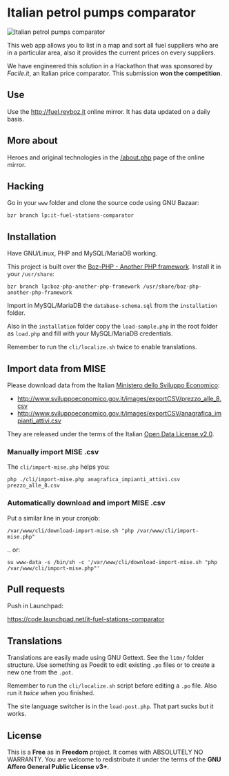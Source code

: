 # Italian petrol pumps comparator
![Italian petrol pumps comparator](http://fuel.reyboz.it/images/fuel-64px.png)

This web app allows you to list in a map and sort all fuel suppliers who are in a particular area, also it provides the current prices on every suppliers.

We have engineered this solution in a Hackathon that was sponsored by *Facile.it*, an Italian price comparator. This submission **won the competition**.

## Use
Use the http://fuel.reyboz.it online mirror. It has data updated on a daily basis.

## More about
Heroes and original technologies in the [/about.php](http://fuel.reyboz.it/about.php) page of the online mirror.

## Hacking
Go in your `www` folder and clone the source code using GNU Bazaar:

    bzr branch lp:it-fuel-stations-comparator

## Installation
Have GNU/Linux, PHP and MySQL/MariaDB working.

This project is built over the [Boz-PHP - Another PHP framework](https://github.com/valerio-bozzolan/boz-php-another-php-framework). Install it in your `/usr/share`:

    bzr branch lp:boz-php-another-php-framework /usr/share/boz-php-another-php-framework

Import in MySQL/MariaDB the `database-schema.sql` from the `installation` folder.

Also in the `installation` folder copy the `load-sample.php` in the root folder as `load.php` and fill with your MySQL/MariaDB credentials.

Remember to run the `cli/localize.sh` twice to enable translations.

## Import data from MISE
Please download data from the Italian [Ministero dello Sviluppo Economico](http://www.sviluppoeconomico.gov.it/index.php/it/open-data/elenco-dataset/2032336-carburanti-prezzi-praticati-e-anagrafica-degli-impianti):
 * http://www.sviluppoeconomico.gov.it/images/exportCSV/prezzo_alle_8.csv
 * http://www.sviluppoeconomico.gov.it/images/exportCSV/anagrafica_impianti_attivi.csv

They are released under the terms of the Italian [Open Data License v2.0](http://www.dati.gov.it/iodl/2.0/).

### Manually import MISE .csv
The `cli/import-mise.php` helps you:

    php ./cli/import-mise.php anagrafica_impianti_attivi.csv prezzo_alle_8.csv

### Automatically download and import MISE .csv
Put a similar line in your cronjob:

    /var/www/cli/download-import-mise.sh "php /var/www/cli/import-mise.php"

.. or:

    su www-data -s /bin/sh -c '/var/www/cli/download-import-mise.sh "php /var/www/cli/import-mise.php"'

## Pull requests
Push in Launchpad:

https://code.launchpad.net/it-fuel-stations-comparator

## Translations
Translations are easily made using GNU Gettext. See the `l10n/` folder structure. Use something as Poedit to edit existing `.po` files or to create a new one from the `.pot`.

Remember to run the `cli/localize.sh` script before editing a `.po` file. Also run it *twice* when you finished.

The site language switcher is in the `load-post.php`. That part sucks but it works.

## License
This is a **Free** as in **Freedom** project. It comes with ABSOLUTELY NO WARRANTY. You are welcome to redistribute it under the terms of the **GNU Affero General Public License v3+**.
